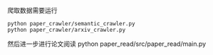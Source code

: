 爬取数据需要运行
```
python paper_crawler/semantic_crawler.py
python paper_crawler/arxiv_crawler.py
```

然后进一步进行论文阅读
python paper_read/src/paper_read/main.py